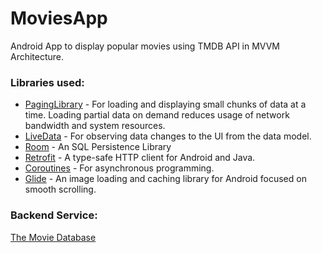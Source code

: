 # MoviesApp
Android App to display popular movies using TMDB API in MVVM Architecture.

### Libraries used:

 - [PagingLibrary](https://developer.android.com/topic/libraries/architecture/paging) - For loading and displaying small chunks of data at a time. Loading partial data on demand reduces usage of network bandwidth and system resources.
 - [LiveData](https://developer.android.com/topic/libraries/architecture/livedata) - For observing data changes to the UI from the data model.
 - [Room](https://developer.android.com/topic/libraries/architecture/room) - An SQL Persistence Library
 - [Retrofit](https://square.github.io/retrofit/) - A type-safe HTTP client for Android and Java.
 - [Coroutines](https://kotlinlang.org/docs/reference/coroutines-overview.html) - For asynchronous programming.
 - [Glide](https://bumptech.github.io/glide/) - An image loading and caching library for Android focused on smooth scrolling.
 
 ### Backend Service:
 [The Movie Database](https://developers.themoviedb.org/3/movies)
